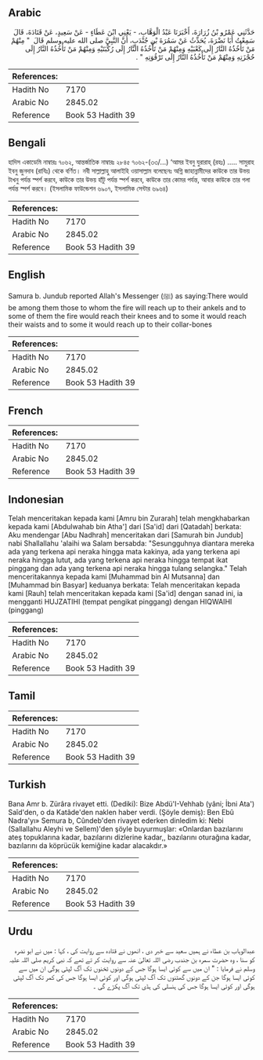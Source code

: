 ## Arabic


<div dir="rtl" lang="ar" style={{fontSize:'larger',backgroundColor:'#f8f9fa',padding:20}}>
حَدَّثَنِي عَمْرُو بْنُ زُرَارَةَ، أَخْبَرَنَا عَبْدُ الْوَهَّابِ، - يَعْنِي ابْنَ عَطَاءٍ - عَنْ سَعِيدٍ، عَنْ قَتَادَةَ، قَالَ سَمِعْتُ أَبَا نَضْرَةَ، يُحَدِّثُ عَنْ سَمُرَةَ بْنِ جُنْدَبٍ، أَنَّ النَّبِيَّ صلى الله عليه وسلم قَالَ ‏ "‏ مِنْهُمْ مَنْ تَأْخُذُهُ النَّارُ إِلَى كَعْبَيْهِ وَمِنْهُمْ مَنْ تَأْخُذُهُ النَّارُ إِلَى رُكْبَتَيْهِ وَمِنْهُمْ مَنْ تَأْخُذُهُ النَّارُ إِلَى حُجْزَتِهِ وَمِنْهُمْ مَنْ تَأْخُذُهُ النَّارُ إِلَى تَرْقُوَتِهِ ‏"‏ ‏.‏
</div>
<div style={{backgroundColor:'#f8f9fa',padding:20, marginBottom: 10}}><table> <thead> <tr> <th>References:</th> <th></th> </tr> </thead> <tbody><tr><td>Hadith No</td><td>7170</td></tr><tr><td>Arabic No</td><td>2845.02</td></tr><tr><td>Reference</td><td>Book 53 Hadith 39</td></tr></tbody></table></div>

## Bengali


<div dir="ltr" lang="bn" style={{fontSize:'larger',backgroundColor:'#f8f9fa',padding:20}}>
হাদিস একাডেমি নাম্বারঃ ৭০৬২, আন্তর্জাতিক নাম্বারঃ ২৮৪৫ ৭০৬২-(৩৩/...) ‘আমর ইবনু যুরারাহ্ (রহঃ) ..... সামুরাহ ইবনু জুনদাব (রাযিঃ) থেকে বর্ণিত। নবী সাল্লাল্লাহু আলাইহি ওয়াসাল্লাম বলেছেনঃ অগ্নি জাহান্নামীদের কাউকে তার উভয় টাখনু পর্যন্ত স্পর্শ করবে, কাউকে তার উভয় হাঁটু পর্যন্ত স্পর্শ করবে, কাউকে তার কোমর পর্যন্ত, আবার কাউকে তার গলা পর্যন্ত স্পর্শ করবে। (ইসলামিক ফাউন্ডেশন ৬৯০৭, ইসলামিক সেন্টার ৬৯৬৪)
</div>
<div style={{backgroundColor:'#f8f9fa',padding:20, marginBottom: 10}}><table> <thead> <tr> <th>References:</th> <th></th> </tr> </thead> <tbody><tr><td>Hadith No</td><td>7170</td></tr><tr><td>Arabic No</td><td>2845.02</td></tr><tr><td>Reference</td><td>Book 53 Hadith 39</td></tr></tbody></table></div>

## English


<div dir="ltr" lang="en" style={{fontSize:'larger',backgroundColor:'#f8f9fa',padding:20}}>
Samura b. Jundub reported Allah's Messenger (ﷺ) as saying:There would be among them those to whom the fire will reach up to their ankels and to some of them the fire would reach their knees and to some it would reach their waists and to some it would reach up to their collar-bones
</div>
<div style={{backgroundColor:'#f8f9fa',padding:20, marginBottom: 10}}><table> <thead> <tr> <th>References:</th> <th></th> </tr> </thead> <tbody><tr><td>Hadith No</td><td>7170</td></tr><tr><td>Arabic No</td><td>2845.02</td></tr><tr><td>Reference</td><td>Book 53 Hadith 39</td></tr></tbody></table></div>

## French


<div dir="ltr" lang="fr" style={{fontSize:'larger',backgroundColor:'#f8f9fa',padding:20}}>

</div>
<div style={{backgroundColor:'#f8f9fa',padding:20, marginBottom: 10}}><table> <thead> <tr> <th>References:</th> <th></th> </tr> </thead> <tbody><tr><td>Hadith No</td><td>7170</td></tr><tr><td>Arabic No</td><td>2845.02</td></tr><tr><td>Reference</td><td>Book 53 Hadith 39</td></tr></tbody></table></div>

## Indonesian


<div dir="ltr" lang="id" style={{fontSize:'larger',backgroundColor:'#f8f9fa',padding:20}}>
Telah menceritakan kepada kami [Amru bin Zurarah] telah mengkhabarkan kepada kami [Abdulwahab bin Atha'] dari [Sa'id] dari [Qatadah] berkata: Aku mendengar [Abu Nadhrah] menceritakan dari [Samurah bin Jundub] nabi Shallallahu 'alaihi wa Salam bersabda: "Sesungguhnya diantara mereka ada yang terkena api neraka hingga mata kakinya, ada yang terkena api neraka hingga lutut, ada yang terkena api neraka hingga tempat ikat pinggang dan ada yang terkena api neraka hingga tulang selangka." Telah menceritakannya kepada kami [Muhammad bin Al Mutsanna] dan [Muhammad bin Basyar] keduanya berkata: Telah menceritakan kepada kami [Rauh] telah menceritakan kepada kami [Sa'id] dengan sanad ini, ia mengganti HUJZATIHI (tempat pengikat pinggang) dengan HIQWAIHI (pinggang)
</div>
<div style={{backgroundColor:'#f8f9fa',padding:20, marginBottom: 10}}><table> <thead> <tr> <th>References:</th> <th></th> </tr> </thead> <tbody><tr><td>Hadith No</td><td>7170</td></tr><tr><td>Arabic No</td><td>2845.02</td></tr><tr><td>Reference</td><td>Book 53 Hadith 39</td></tr></tbody></table></div>

## Tamil


<div dir="ltr" lang="ta" style={{fontSize:'larger',backgroundColor:'#f8f9fa',padding:20}}>

</div>
<div style={{backgroundColor:'#f8f9fa',padding:20, marginBottom: 10}}><table> <thead> <tr> <th>References:</th> <th></th> </tr> </thead> <tbody><tr><td>Hadith No</td><td>7170</td></tr><tr><td>Arabic No</td><td>2845.02</td></tr><tr><td>Reference</td><td>Book 53 Hadith 39</td></tr></tbody></table></div>

## Turkish


<div dir="ltr" lang="tr" style={{fontSize:'larger',backgroundColor:'#f8f9fa',padding:20}}>
Bana Amr b. Zürâra rivayet etti. (Dediki): Bize Abdü'I-Vehhab (yâni; İbni Ata') Saîd'den, o da Katâde'den naklen haber verdi. (Şöyle demiş): Ben Ebû Nadra'yı» Semura b, Cûndeb'den rivayet ederken dinledim ki: Nebi (Sallallahu Aleyhi ve Sellem)'den şöyle buyurmuşlar: «Onlardan bazılarını ateş topuklarına kadar, bazılarını dizlerine kadar,, bazılarını oturağına kadar, bazılarını da köprücük kemiğine kadar alacakdır.»
</div>
<div style={{backgroundColor:'#f8f9fa',padding:20, marginBottom: 10}}><table> <thead> <tr> <th>References:</th> <th></th> </tr> </thead> <tbody><tr><td>Hadith No</td><td>7170</td></tr><tr><td>Arabic No</td><td>2845.02</td></tr><tr><td>Reference</td><td>Book 53 Hadith 39</td></tr></tbody></table></div>

## Urdu


<div dir="rtl" lang="ur" style={{fontSize:'larger',backgroundColor:'#f8f9fa',padding:20}}>
عبدالوہاب بن عطاء نے ہمیں سعید سے خبر دی ، انھوں نے قتادہ سے روایت کی ، کہا : میں نے ابو نضرہ کو سنا ، وہ حضرت سمرہ بن جندب رضی اللہ تعالیٰ عنہ سے روایت کر تے تھے کہ نبی کریم صلی اللہ علیہ وسلم نے فرمایا : " ان میں سے کوئی ایسا ہوگا جس کے دونوں ٹخنوں تک آگ لپٹی ہوگی ان میں سے کوئی ایسا ہوگا جن کے دونوں گھٹنوں تک آگ لپٹی ہوگی اور کوئی ایسا ہوگا جس کی کمر تک آگ لپٹی ہوگی اور کوئی ایسا ہوگا جس کی ہنسلی کی ہڈی تک آگ پکڑے گی ۔
</div>
<div style={{backgroundColor:'#f8f9fa',padding:20, marginBottom: 10}}><table> <thead> <tr> <th>References:</th> <th></th> </tr> </thead> <tbody><tr><td>Hadith No</td><td>7170</td></tr><tr><td>Arabic No</td><td>2845.02</td></tr><tr><td>Reference</td><td>Book 53 Hadith 39</td></tr></tbody></table></div>